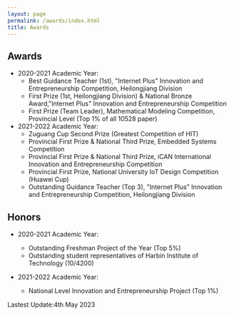 ```yaml
---
layout: page
permalink: /awards/index.html
title: Awards
---
```


## Awards

- 2020-2021 Academic Year:
  - Best Guidance Teacher (1st), "Internet Plus" Innovation and Entrepreneurship Competition, Heilongjiang Division
  - First Prize (1st, Heilongjiang Division) & National Bronze Award,"Internet Plus" Innovation and Entrepreneurship Competition
  - First Prize (Team Leader), Mathematical Modeling Competition, Provincial Level (Top 1% of all 10528 paper)
- 2021-2022 Academic Year:
  - Zuguang Cup Second Prize (Greatest Competition of HIT)
  - Provincial First Prize & National Third Prize, Embedded Systems Competition
  - Provincial First Prize & National Third Prize, iCAN International Innovation and Entrepreneurship Competition
  - Provincial First Prize, National University IoT Design Competition (Huawei Cup)
  - Outstanding Guidance Teacher (Top 3), "Internet Plus" Innovation and Entrepreneurship Competition, Heilongjiang Division

## Honors

- 2020-2021 Academic Year:
  - Outstanding Freshman Project of the Year (Top 5%)
  - Outstanding student representatives of Harbin Institute of Technology (10/4200)

- 2021-2022 Academic Year:
  - National Level Innovation and Entrepreneurship Project (Top 1%)



Lastest Update:4th May 2023
